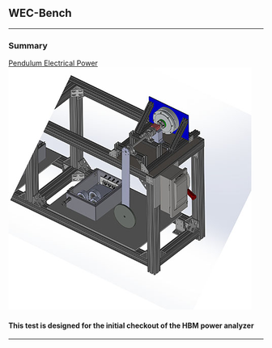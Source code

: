 ## WEC-Bench

---

### Summary 

[Pendulum Electrical Power](/pendulum_electrical_power.md)
<img src="images/Pendulum_thumbnail.jpg?raw=true"/>
#### This test is designed for the initial checkout of the HBM power analyzer
---
